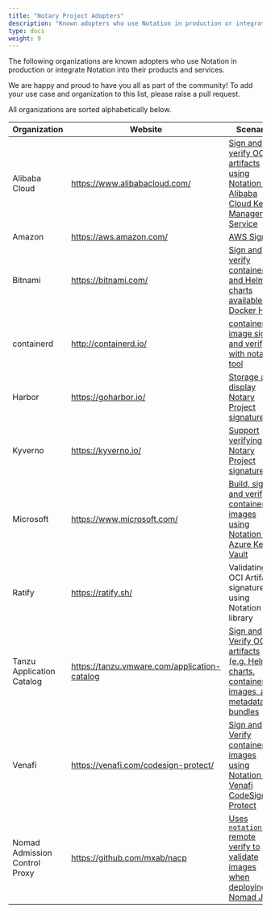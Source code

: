 ```yaml
---
title: "Notary Project Adopters"
description: "Known adopters who use Notation in production or integrate Notation into their products and services."
type: docs
weight: 9
---
```


The following organizations are known adopters who use Notation in production or integrate Notation into their products and services.

We are happy and proud to have you all as part of the community! To add your use case and organization to this list, please raise a pull request.

All organizations are sorted alphabetically below.

| Organization | Website | Scenario |
| --- | --- | --- |
| Alibaba Cloud | https://www.alibabacloud.com/ | [Sign and verify OCI artifacts using Notation and Alibaba Cloud Key Management Service](https://www.alibabacloud.com/help/en/ack/ack-managed-and-ack-dedicated/security-and-compliance/use-notation-and-ratify-to-sign-and-verify-oci-artifacts) |
| Amazon | https://aws.amazon.com/ | [AWS Signer](https://docs.aws.amazon.com/signer/latest/developerguide/image-signing-prerequisites.html) |
| Bitnami | https://bitnami.com/ | [Sign and verify containers and Helm charts available in Docker Hub](https://blog.bitnami.com/2024/03/bitnami-packaged-containers-and-helm.html) |
| containerd |  http://containerd.io/ |  [container image sign and verify with notation tool](https://github.com/containerd/nerdctl/blob/main/docs/notation.md) |
| Harbor | https://goharbor.io/ |  [Storage and display Notary Project signature](https://goharbor.io/docs/main/working-with-projects/working-with-images/sign-images/#use-notationexperimental-to-sign-artifacts-with-distribution-spec-v11-mode) |
| Kyverno | https://kyverno.io/ | [Support verifying Notary Project signature](https://kyverno.io/docs/writing-policies/verify-images/notary/) |
| Microsoft | https://www.microsoft.com/ | [Build, sign, and verify container images using Notation and Azure Key Vault](https://learn.microsoft.com/azure/container-registry/container-registry-tutorial-sign-build-push?wt.mc_id=azurelearn_inproduct_oss_notaryproject)  |
| Ratify |  https://ratify.sh/ | Validating OCI Artifact signatures using Notation library |
| Tanzu Application Catalog | https://tanzu.vmware.com/application-catalog | [Sign and Verify OCI artifacts (e.g. Helm charts, container images, and metadata bundles](https://tanzu.vmware.com/content/vmware-application-catalog-resources/tanzu-application-catalog-leverages-notation) |
| Venafi | https://venafi.com/codesign-protect/ | [Sign and Verify container images using Notation and Venafi CodeSign Protect](https://github.com/Venafi/notation-venafi-csp) |
| Nomad Admission Control Proxy | https://github.com/mxab/nacp | [Uses `notation-go` remote verify to validate images when deploying Nomad Jobs](https://github.com/mxab/nacp?tab=readme-ov-file#notation) |
